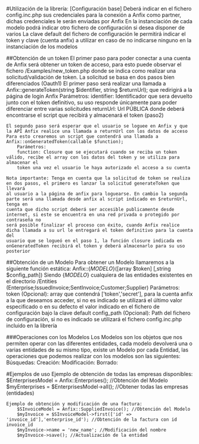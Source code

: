 #Utilización de la librería:
	[Configuración base]
	Deberá indicar en el fichero config.inc.php sus credenciales para la conexión a Anfix como partner, dichas credenciales le serán enviadas por Anfix
	En la instanciación de cada modelo podrá indicar otro fichero de configuración si desea disponer de varios
	La clave default del fichero de configuración le permitirá indicar el token y clave (cuenta anfix) a utilizar en caso de no indicarse ninguno en la
	instanciación de los modelos

##Obtención de un token
	El primer paso para poder conectar a una cuenta de Anfix será obtener un token de acceso, para esto puede observar el fichero /Examples/new_token.php
	donde se indica como realizar una solicitud/validación de token. La solicitud se basa en dos pasos bien diferenciados (Oauth1)
	El primer paso será realizar una llamada a Anfix::generateToken(string $identifier, string $returnUrl); que redirigirá a la página de login Anfix
		Parámetros:
		identifier: Identificador que sera devuelto junto con el token definitivo, su uso responde únicamente para poder diferenciar entre varias solicitudes
		returnUrl: Url PÚBLICA donde deberá encontrarse el script que recibirá y almacenará el token (paso2)

	El segundo paso será esperar que el usuario se loguee en Anfix y que la API Anfix realice una llamada a returnUrl con los datos de acceso
	Para esto crearemos un script que contendrá una llamada a Anfix::onGeneratedToken(callable $function); 
		Parámetros:
		function: Closure que se ejecutará cuando se reciba un token válido, recibe el array con los datos del token y se utiliza para almacenar el 
		token una vez el usuario le haya autorizado el acceso a su cuenta

	Nota importante: Tenga en cuenta que la solicitud de token se realiza en dos pasos, el primero es lanzar la solicitud generateToken que llevará
	al usuario a la página de anfix para loguearse. En cambio la segunda parte será una llamada desde anfix al script indicado en $returnUrl, tenga en
	cuenta que dicho script deberá ser accesible publicamente desde internet, si este se encuentra en una red privada o protegido por contraseña no 
	será posible finalizar el proceso con éxito, cuando Anfix realice dicha llamada a su url le entregará el token definitivo para la cuenta del 
	usuario que se logueó en el paso 1, la función closure indicada en onGeneratedToken recibirá el token y deberá almacenarlo para su uso posterior

##Obtención de un Modelo
	Para obtener un Modelo llamaremos a la siguiente función estática: Anfix::{_MODELO_}([array $token] [,string $config_path])
	Siendo {_MODELO_} cualquiera de las entidades existentes en el directorio /Entities (Enterprise;IssuedInvoice;SentInvoice;Customer;Supplier) 
		Parámetros:
		token (Opcional): array que contendrá ['token','secret'], para la cuenta anfix a la que deseamos acceder, si no es indicado se utilizará el 
			último valor especificado o en su defecto el valor indicado en el fichero de configuración bajo la clave default
		config_path (Opcional): Path del fichero de configuración, si no es indicado se utilizará el fichero config.inc.php incluido en la librería

###Operaciones con los Modelos
	Los Modelos son los objetos que nos permiten operar con las diferentes entidades, cada modelo devolverá una o varias entidades de su mismo
	tipo, existe un Modelo por cada Entidad, las operaciones que podemos realizar con los modelos son las siguientes:
	Búsquedas:
	Creación:
	Modificación:
	Borrado:

#Ejemplos de uso
	Ejemplo de obtención de todas las empresas disponibles:
		$EnterprisesModel = Anfix::Enterprises(); //Obtención del Modelo
		$myEnterprises = $EnterprisesModel->all(); //Obtener todas las empresas (entidades)

	Ejemplo de obtención y modificación de una factura:
		$SInvoiceModel = Anfix::SuppliedInvoice(); //Obtención del Modelo
		$myInvoice = $SInvoiceModel->first(['id' => 'invoice_id'],'enterprise_id'); //Obtención de la factura con id invoice_id
		$myInvoice->name = 'new_name'; //Modificación del nombre
		$myInvoice->save(); //Actualización de la entidad

